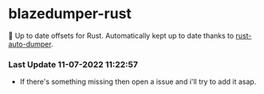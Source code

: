 # blazedumper-rust

🚀 Up to date offsets for Rust. Automatically kept up to date thanks to [rust-auto-dumper](https://github.com/Akandesh/rust-auto-dumper).


### Last Update 11-07-2022 11:22:57
- If there's something missing then open a issue and i'll try to add it asap.